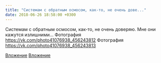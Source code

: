 ```yaml
---
title: "Системам с обратным осмосом, как-то, не очень дове..."
date: 2018-06-26 18:58:00 +0300
---
```


Системам с обратным осмосом, как-то, не очень доверяю. Мне они кажутся излишними...
Фотография
https://vk.com/photo41076938_456243812
Фотография
https://vk.com/photo41076938_456243813

[Вложение](https://vk.com/photo41076938_456243812)
[Вложение](https://vk.com/photo41076938_456243813)
